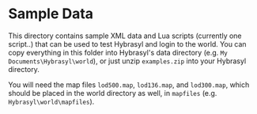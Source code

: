 # Sample Data

This directory contains sample XML data and Lua scripts (currently one
script..)  that can be used to test Hybrasyl and login to the
world. You can copy everything in this folder into Hybrasyl's data
directory (e.g. `My Documents\Hybrasyl\world`), or just unzip
`examples.zip` into your Hybrasyl directory.

You will need the map files `lod500.map`, `lod136.map`, and
`lod300.map`, which should be placed in the world directory as well,
in `mapfiles` (e.g. `Hybrasyl\world\mapfiles`).

